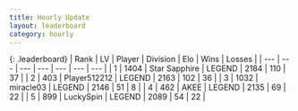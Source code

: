```yaml
---
title: Hourly Update
layout: leaderboard
category: hourly
---
```


{: .leaderboard}
| Rank | LV | Player | Division | Elo | Wins | Losses |
| --- | --- | --- | --- | --- | --- | --- |
| <span data-change="0">1</span> | 1404 | <span title="ID: 315148">Star Sapphire</span> | LEGEND | <span data-change="0">2184</span> | <span data-change="0">110</span> | <span data-change="0">37</span> |
| <span data-change="0">2</span> | 403 | <span title="ID: 512212">Player512212</span> | LEGEND | <span data-change="0">2163</span> | <span data-change="0">102</span> | <span data-change="0">36</span> |
| <span data-change="0">3</span> | 1032 | <span title="ID: 416373">miracle03</span> | LEGEND | <span data-change="0">2146</span> | <span data-change="0">51</span> | <span data-change="0">8</span> |
| <span data-change="0">4</span> | 462 | <span title="ID: 455100">AKEE</span> | LEGEND | <span data-change="0">2135</span> | <span data-change="0">69</span> | <span data-change="0">22</span> |
| <span data-change="0">5</span> | 899 | <span title="ID: 498412">LuckySpin</span> | LEGEND | <span data-change="15">2089</span> | <span data-change="2">54</span> | <span data-change="0">22</span> |